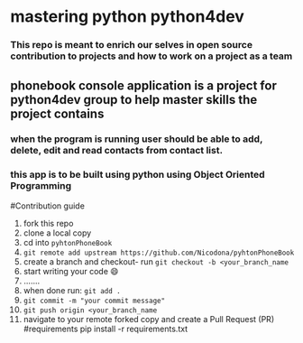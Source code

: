 # mastering python python4dev
### This repo is meant to enrich our selves in open source contribution to projects and how to work on a project as a team

## phonebook console application is a project for python4dev group to help master skills the project contains
### when the program is running user should be able to add, delete, edit and read contacts from contact list. 
### this app is to be built using python using Object Oriented Programming

#Contribution guide
1. fork this repo
2. clone a local copy
3. cd into `pyhtonPhoneBook`
4. `git remote add upstream https://github.com/Nicodona/pyhtonPhoneBook`
5. create a branch and checkout- run `git checkout -b <your_branch_name`
6. start writing your code 😄
7. .......
8. when done run: `git add .`
9. `git commit -m "your commit message"`
10. `git push origin <your_branch_name`
11. navigate to your remote forked copy and create a Pull Request (PR)
#requirements
pip install -r requirements.txt

